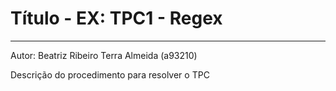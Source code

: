 # Título - EX: TPC1 - Regex
---------------------------------------------
Autor: Beatriz Ribeiro Terra Almeida (a93210)

Descrição do procedimento para resolver o TPC
